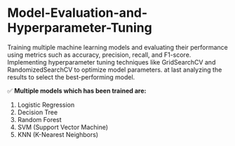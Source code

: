 # Model-Evaluation-and-Hyperparameter-Tuning
Training multiple machine learning models and evaluating their performance using metrics such as accuracy, precision, recall, and F1-score. Implementing hyperparameter tuning techniques like GridSearchCV and RandomizedSearchCV to optimize model parameters. at last analyzing the results to select the best-performing model.

✅ **Multiple models which has been trained are:**
1) Logistic Regression
2) Decision Tree
3) Random Forest
4) SVM (Support Vector Machine)
5) KNN (K-Nearest Neighbors)

